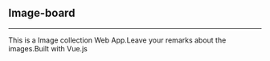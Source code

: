 ## Image-board
----
This is a Image collection Web App.Leave your remarks about the images.Built with Vue.js
